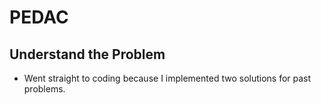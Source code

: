 # PEDAC

## Understand the Problem

- Went straight to coding because I implemented two solutions for past problems.
